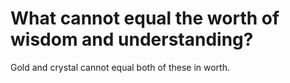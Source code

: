 # What cannot equal the worth of wisdom and understanding?

Gold and crystal cannot equal both of these in worth.
